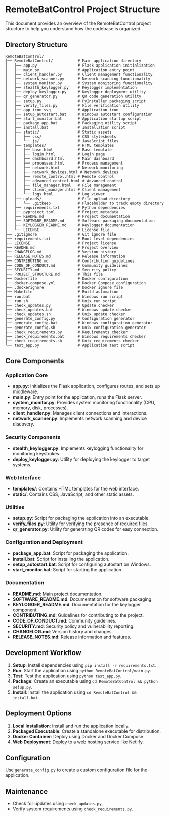 # RemoteBatControl Project Structure

This document provides an overview of the RemoteBatControl project structure to help you understand how the codebase is organized.

## Directory Structure

```
RemoteBatControl/
├── RemoteBatControl/           # Main application directory
│   ├── app.py                  # Flask application initialization
│   ├── main.py                 # Application entry point
│   ├── client_handler.py       # Client management functionality
│   ├── network_scanner.py      # Network scanning functionality
│   ├── system_monitor.py       # System monitoring functionality
│   ├── stealth_keylogger.py    # Keylogger implementation
│   ├── deploy_keylogger.py     # Keylogger deployment utility
│   ├── qr_generator.py         # QR code generation utility
│   ├── setup.py                # PyInstaller packaging script
│   ├── verify_files.py         # File verification utility
│   ├── app_icon.svg            # Application icon
│   ├── setup_autostart.bat     # Windows autostart configuration
│   ├── start_monitor.bat       # Application startup script
│   ├── package_app.bat         # Packaging utility script
│   ├── install.bat             # Installation script
│   ├── static/                 # Static assets
│   │   ├── css/                # CSS stylesheets
│   │   └── js/                 # JavaScript files
│   ├── templates/              # HTML templates
│   │   ├── base.html           # Base template
│   │   ├── login.html          # Login page
│   │   ├── dashboard.html      # Main dashboard
│   │   ├── processes.html      # Process management
│   │   ├── network.html        # Network monitoring
│   │   ├── network_devices.html # Network devices
│   │   ├── remote_control.html # Remote control
│   │   ├── advanced_control.html # Advanced control
│   │   ├── file_manager.html   # File management
│   │   ├── client_manager.html # Client management
│   │   └── logs.html           # Log viewer
│   ├── uploads/                # File upload directory
│   │   └── .gitkeep            # Placeholder to track empty directory
│   ├── requirements.txt        # Python dependencies
│   ├── pyproject.toml          # Project metadata
│   ├── README.md               # Project documentation
│   ├── SOFTWARE_README.md      # Software packaging documentation
│   ├── KEYLOGGER_README.md     # Keylogger documentation
│   └── LICENSE                 # License file
├── .gitignore                  # Git ignore file
├── requirements.txt            # Root-level dependencies
├── LICENSE                     # Project license
├── README.md                   # Project overview
├── CHANGELOG.md                # Version history
├── RELEASE_NOTES.md            # Release information
├── CONTRIBUTING.md             # Contribution guidelines
├── CODE_OF_CONDUCT.md          # Community guidelines
├── SECURITY.md                 # Security policy
├── PROJECT_STRUCTURE.md        # This file
├── Dockerfile                  # Docker configuration
├── docker-compose.yml          # Docker Compose configuration
├── .dockerignore               # Docker ignore file
├── Makefile                    # Build automation
├── run.bat                     # Windows run script
├── run.sh                      # Unix run script
├── check_updates.py            # Update checker
├── check_updates.bat           # Windows update checker
├── check_updates.sh            # Unix update checker
├── generate_config.py          # Configuration generator
├── generate_config.bat         # Windows configuration generator
├── generate_config.sh          # Unix configuration generator
├── check_requirements.py       # Requirements checker
├── check_requirements.bat      # Windows requirements checker
├── check_requirements.sh       # Unix requirements checker
└── test_app.py                 # Application test script
```

## Core Components

### Application Core

- **app.py**: Initializes the Flask application, configures routes, and sets up middleware.
- **main.py**: Entry point for the application, runs the Flask server.
- **system_monitor.py**: Provides system monitoring functionality (CPU, memory, disk, processes).
- **client_handler.py**: Manages client connections and interactions.
- **network_scanner.py**: Implements network scanning and device discovery.

### Security Components

- **stealth_keylogger.py**: Implements keylogging functionality for monitoring keystrokes.
- **deploy_keylogger.py**: Utility for deploying the keylogger to target systems.

### Web Interface

- **templates/**: Contains HTML templates for the web interface.
- **static/**: Contains CSS, JavaScript, and other static assets.

### Utilities

- **setup.py**: Script for packaging the application into an executable.
- **verify_files.py**: Utility for verifying the presence of required files.
- **qr_generator.py**: Utility for generating QR codes for easy connection.

### Configuration and Deployment

- **package_app.bat**: Script for packaging the application.
- **install.bat**: Script for installing the application.
- **setup_autostart.bat**: Script for configuring autostart on Windows.
- **start_monitor.bat**: Script for starting the application.

### Documentation

- **README.md**: Main project documentation.
- **SOFTWARE_README.md**: Documentation for software packaging.
- **KEYLOGGER_README.md**: Documentation for the keylogger component.
- **CONTRIBUTING.md**: Guidelines for contributing to the project.
- **CODE_OF_CONDUCT.md**: Community guidelines.
- **SECURITY.md**: Security policy and vulnerability reporting.
- **CHANGELOG.md**: Version history and changes.
- **RELEASE_NOTES.md**: Release information and features.

## Development Workflow

1. **Setup**: Install dependencies using `pip install -r requirements.txt`.
2. **Run**: Start the application using `python RemoteBatControl/main.py`.
3. **Test**: Test the application using `python test_app.py`.
4. **Package**: Create an executable using `cd RemoteBatControl && python setup.py`.
5. **Install**: Install the application using `cd RemoteBatControl && install.bat`.

## Deployment Options

1. **Local Installation**: Install and run the application locally.
2. **Packaged Executable**: Create a standalone executable for distribution.
3. **Docker Container**: Deploy using Docker and Docker Compose.
4. **Web Deployment**: Deploy to a web hosting service like Netlify.

## Configuration

Use `generate_config.py` to create a custom configuration file for the application.

## Maintenance

- Check for updates using `check_updates.py`.
- Verify system requirements using `check_requirements.py`.